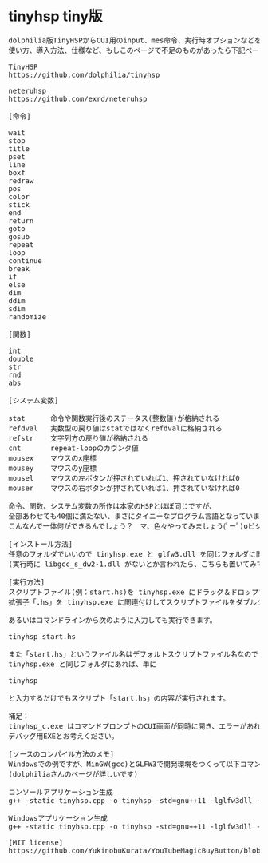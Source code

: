 # tinyhsp tiny版
<pre>
dolphilia版TinyHSPからCUI用のinput、mes命令、実行時オプションなどを削りシェイプアップしたものです。
使い方、導入方法、仕様など、もしこのページで不足のものがあったら下記ページも確認してみてください。

TinyHSP
https://github.com/dolphilia/tinyhsp

neteruhsp
https://github.com/exrd/neteruhsp

[命令]

wait
stop
title
pset
line
boxf
redraw
pos
color
stick
end
return
goto
gosub
repeat
loop
continue
break
if
else
dim
ddim
sdim
randomize

[関数]

int
double
str
rnd
abs

[システム変数]

stat      命令や関数実行後のステータス(整数値)が格納される
refdval	  実数型の戻り値はstatではなくrefdvalに格納される
refstr	  文字列方の戻り値が格納される
cnt	      repeat-loopのカウンタ値
mousex	  マウスのx座標
mousey	  マウスのy座標
mousel	  マウスの左ボタンが押されていれば1、押されていなければ0
mouser	  マウスの右ボタンが押されていれば1、押されていなければ0

命令、関数、システム変数の所作は本家のHSPとほぼ同じですが、
全部あわせても40個に満たない、まさにタイニーなプログラム言語となっています。
こんなんで一体何ができるんでしょう？　マ、色々やってみましょう(ﾟーﾟ)σビシッ

[インストール方法]
任意のフォルダでいいので tinyhsp.exe と glfw3.dll を同じフォルダに置いてください。
(実行時に libgcc_s_dw2-1.dll がないとか言われたら、こちらも置いてみてください)

[実行方法]
スクリプトファイル(例：start.hs)を tinyhsp.exe にドラッグ＆ドロップするか、
拡張子「.hs」を tinyhsp.exe に関連付けしてスクリプトファイルをダブルクリックします。

あるいはコマンドラインから次のように入力しても実行できます。

tinyhsp start.hs

また「start.hs」というファイル名はデフォルトスクリプトファイル名なので
tinyhsp.exe と同じフォルダにあれば、単に

tinyhsp

と入力するだけでもスクリプト「start.hs」の内容が実行されます。

補足：
tinyhsp_c.exe はコマンドプロンプトのCUI画面が同時に開き、エラーがあればそこに表示されるようになってます。
デバッグ用EXEとお考えください。

[ソースのコンパイル方法のメモ]
Windowsでの例ですが、MinGW(gcc)とGLFW3で開発環境をつくって以下コマンドでコンパイルします。
(dolphiliaさんのページが詳しいです)

コンソールアプリケーション生成
g++ -static tinyhsp.cpp -o tinyhsp -std=gnu++11 -lglfw3dll -lopengl32

Windowsアプリケーション生成
g++ -static tinyhsp.cpp -o tinyhsp -std=gnu++11 -lglfw3dll -lopengl32 -mwindows

[MIT license]
https://github.com/YukinobuKurata/YouTubeMagicBuyButton/blob/master/MIT-LICENSE.txt
</pre>
